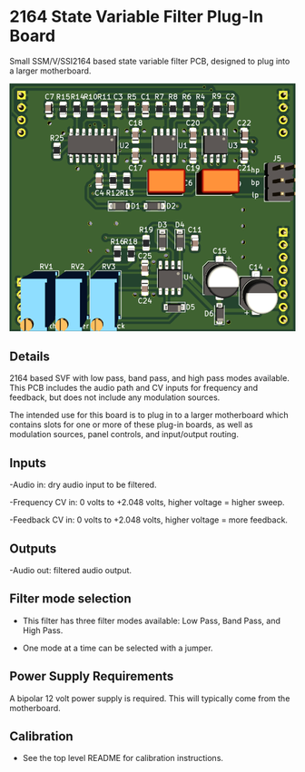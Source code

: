 # 2164 State Variable Filter Plug-In Board

Small SSM/V/SSI2164 based state variable filter PCB, designed to plug into a larger motherboard.

![](pics/pcb_front.png)

## Details

2164 based SVF with low pass, band pass, and high pass modes available. This PCB includes the audio path and CV inputs for frequency and feedback, but does not include any modulation sources.

The intended use for this board is to plug in to a larger motherboard which contains slots for one or more of these plug-in boards, as well as modulation sources, panel controls, and input/output routing.

## Inputs

-Audio in: dry audio input to be filtered.

-Frequency CV in: 0 volts to +2.048 volts, higher voltage = higher sweep.

-Feedback CV in: 0 volts to +2.048 volts, higher voltage = more feedback.


## Outputs

-Audio out: filtered audio output.

## Filter mode selection

- This filter has three filter modes available: Low Pass, Band Pass, and High Pass.

- One mode at a time can be selected with a jumper.


## Power Supply Requirements

A bipolar 12 volt power supply is required. This will typically come from the motherboard.


## Calibration

- See the top level README for calibration instructions.

